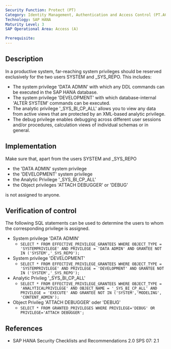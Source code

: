 ```yaml
---
Security Function: Protect (PT)
Category: Identity Management, Authentication and Access Control (PT.AC)
Technology: SAP HANA
Maturity Level: 3
SAP Operational Area: Access (A)

Prerequisite:
---
```


## Description

In a productive system, far-reaching system privileges should be reserved exclusively for the two users SYSTEM and _SYS_REPO.
This includes:
* The system privilege 'DATA ADMIN' with which any DDL commands can be executed in the SAP HANA database.
* The system privilege 'DEVELOPMENT' with which database-internal 'ALTER SYSTEM' commands can be executed.
* The analytic privilege '_SYS_BI_CP_ALL' allows you to view any data from active views that are protected by an XML-based analytic privilege.
* The debug privilege enables debugging across different user sessions and/or procedures, calculation views of individual schemas or in general.


## Implementation

Make sure that, apart from the users SYSTEM and _SYS_REPO 
* the 'DATA ADMIN' system privilege
* the 'DEVELOPMENT' system privilege
* the Analytic Privilege '_SYS_BI_CP_ALL'
* the Object privileges 'ATTACH DEBUGGER' or 'DEBUG'

is not assigned to anyone.


## Verification of control

The following SQL statements can be used to determine the users to whom the corresponding privilege is assigned.
* System privilege 'DATA ADMIN'
	* `SELECT * FROM EFFECTIVE_PRIVILEGE_GRANTEES WHERE OBJECT_TYPE = 'SYSTEMPRIVILEGE' AND PRIVILEGE = 'DATA ADMIN' AND GRANTEE NOT IN ('SYSTEM','_SYS_REPO');`
* System privilege 'DEVELOPMENT'
	* `SELECT * FROM EFFECTIVE_PRIVILEGE_GRANTEES WHERE OBJECT_TYPE = 'SYSTEMPRIVILEGE' AND PRIVILEGE = 'DEVELOPMENT' AND GRANTEE NOT IN ('SYSTEM','_SYS_REPO');`
* Analytic Privileg '_SYS_BI_CP_ALL'
	* `SELECT * FROM EFFECTIVE_PRIVILEGE_GRANTEES WHERE OBJECT_TYPE = 'ANALYTICALPRIVILEGE' AND OBJECT_NAME = '_SYS_BI_CP_ALL' AND PRIVILEGE = 'EXECUTE' AND GRANTEE NOT IN ('SYSTEM','MODELING', 'CONTENT_ADMIN');`
* Object Privileg 'ATTACH DEBUGGER' oder 'DEBUG'
	* `SELECT * FROM GRANTED_PRIVILEGES WHERE PRIVILEGE='DEBUG' OR PRIVILEGE='ATTACH DEBUGGER';`

## References
* SAP HANA Security Checklists and Recommendations 2.0 SPS 07: 2.1
